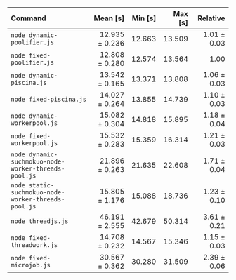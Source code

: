 | Command                                              |       Mean [s] | Min [s] | Max [s] |    Relative |
| :--------------------------------------------------- | -------------: | ------: | ------: | ----------: |
| `node dynamic-poolifier.js`                          | 12.935 ± 0.236 |  12.663 |  13.509 | 1.01 ± 0.03 |
| `node fixed-poolifier.js`                            | 12.808 ± 0.280 |  12.574 |  13.564 |        1.00 |
| `node dynamic-piscina.js`                            | 13.542 ± 0.165 |  13.371 |  13.808 | 1.06 ± 0.03 |
| `node fixed-piscina.js`                              | 14.027 ± 0.264 |  13.855 |  14.739 | 1.10 ± 0.03 |
| `node dynamic-workerpool.js`                         | 15.082 ± 0.304 |  14.818 |  15.895 | 1.18 ± 0.04 |
| `node fixed-workerpool.js`                           | 15.532 ± 0.283 |  15.359 |  16.314 | 1.21 ± 0.03 |
| `node dynamic-suchmokuo-node-worker-threads-pool.js` | 21.896 ± 0.263 |  21.635 |  22.608 | 1.71 ± 0.04 |
| `node static-suchmokuo-node-worker-threads-pool.js`  | 15.805 ± 1.176 |  15.088 |  18.736 | 1.23 ± 0.10 |
| `node threadjs.js`                                   | 46.191 ± 2.555 |  42.679 |  50.314 | 3.61 ± 0.21 |
| `node fixed-threadwork.js`                           | 14.708 ± 0.232 |  14.567 |  15.346 | 1.15 ± 0.03 |
| `node fixed-microjob.js`                             | 30.567 ± 0.362 |  30.280 |  31.509 | 2.39 ± 0.06 |
